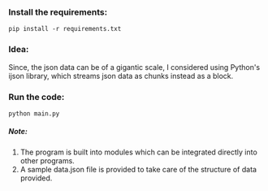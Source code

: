 ### Install the requirements:

    pip install -r requirements.txt
    
    
### Idea:

Since, the json data can be of a gigantic scale, I considered using Python's ijson library, which streams json data as chunks instead as a block.


### Run the code:

    python main.py
    
  ##### Note: 
   1. The program is built into modules which can be integrated directly into other programs.
   2. A sample data.json file is provided to take care of the structure of data provided.
    
